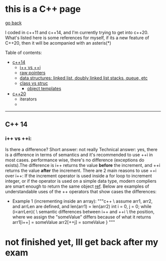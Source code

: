 # this is a C++ page

[go back](../../)

I coded in c++11 and c++14, and I'm currently trying to get into c++20.
What's listed here is some references for myself, if its a new feature of C++20, then it will be acompanied with an asteris(*)


Table of contents:
- [c++14](#cpp14)
  - [i++ vs ++i](#plusPlus)
  - [raw pointers](#pointers)
  - [data structures: linked list, doubly linked list stacks, queue, etc](dataStruc)
  - [class vs struc](#classes)
    - [object templates](#templates)
- [c++20](#cpp20)
  - iterators
  -

---
<a id = "cpp14"></a>

## C++ 14


<a id = "plusPlus"></a>

### i++ vs ++i:

Is there a difference?
Short answer: not really
Technical answer: yes, there is a difference in terms of semantics and it's recommended to use ++i in most cases. performance wise, there's no difference (exceptions do exists).The difference is i++ returns the value **before** the increment, and ++i returns the value **after** the increment. There are 2 main reasons to use ++i over i++: If the increment operator is used inside a for loop to increment integer, or if the operator is used on a simple data type, modern compliers are smart enough to return the same object [ref](https://stackoverflow.com/a/24887/8528241).
Below are examples of understandable uses of the ++ operators that show cases the differences:
- Example 1 (incrementing inside an array):
  """c++
  \\ assume arr1, arr2, and arrLen are defined, and len(arr1) = len(arr2)
    int i = 0, j = 0;
    while (i<arrLen){
    \\ semantic differences between i++ and ++i
    \\ the position, where we assign the "someValue" differs because of what it returns
    arr1[i++] = someValue
    arr2[++j] = someValue
    }
  """

# not finished yet, Ill get back after my exam





<a id = "cpp14"></a>

